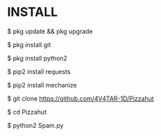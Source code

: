 # INSTALL
  $ pkg update && pkg upgrade

  $ pkg install git

  $ pkg install python2

  $ pip2 install requests

  $ pip2 install mechanize

  $ git clone https://github.com/4V4TAR-1D/Pizzahut

  $ cd Pizzahut

  $ python2 Spam.py
